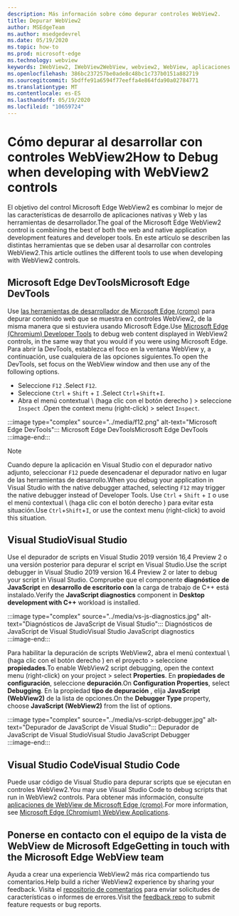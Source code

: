 ```yaml
---
description: Más información sobre cómo depurar controles WebView2.
title: Depurar WebView2
author: MSEdgeTeam
ms.author: msedgedevrel
ms.date: 05/19/2020
ms.topic: how-to
ms.prod: microsoft-edge
ms.technology: webview
keywords: IWebView2, IWebView2WebView, webview2, WebView, aplicaciones Win32, Win32, Edge, ICoreWebView2, ICoreWebView2Host, control de explorador, HTML Edge
ms.openlocfilehash: 386bc237257be0ade8c48bc1c737b0151a882719
ms.sourcegitcommit: 5bdffe91a6594f77eeffa4e864fda90a02784771
ms.translationtype: MT
ms.contentlocale: es-ES
ms.lasthandoff: 05/19/2020
ms.locfileid: "10659724"
---
```

# <span data-ttu-id="888c1-104">Cómo depurar al desarrollar con controles WebView2</span><span class="sxs-lookup"><span data-stu-id="888c1-104">How to Debug when developing with WebView2 controls</span></span>  

<span data-ttu-id="888c1-105">El objetivo del control Microsoft Edge WebView2 es combinar lo mejor de las características de desarrollo de aplicaciones nativas y Web y las herramientas de desarrollador.</span><span class="sxs-lookup"><span data-stu-id="888c1-105">The goal of the Microsoft Edge WebView2 control is combining the best of both the web and native application development features and developer tools.</span></span>  <span data-ttu-id="888c1-106">En este artículo se describen las distintas herramientas que se deben usar al desarrollar con controles WebView2.</span><span class="sxs-lookup"><span data-stu-id="888c1-106">This article outlines the different tools to use when developing with WebView2 controls.</span></span>  

## <span data-ttu-id="888c1-107">Microsoft Edge DevTools</span><span class="sxs-lookup"><span data-stu-id="888c1-107">Microsoft Edge DevTools</span></span>  

<span data-ttu-id="888c1-108">Use [las herramientas de desarrollador de Microsoft Edge (cromo)](/microsoft-edge/devtools-guide-chromium) para depurar contenido web que se muestra en controles WebView2, de la misma manera que si estuviera usando Microsoft Edge.</span><span class="sxs-lookup"><span data-stu-id="888c1-108">Use [Microsoft Edge (Chromium) Developer Tools](/microsoft-edge/devtools-guide-chromium) to debug web content displayed in WebView2 controls, in the same way that you would if you were using Microsoft Edge.</span></span>  <span data-ttu-id="888c1-109">Para abrir la DevTools, establezca el foco en la ventana WebView y, a continuación, use cualquiera de las opciones siguientes.</span><span class="sxs-lookup"><span data-stu-id="888c1-109">To open the DevTools, set focus on the WebView window and then use any of the following options.</span></span>  
*   <span data-ttu-id="888c1-110">Seleccione `F12` .</span><span class="sxs-lookup"><span data-stu-id="888c1-110">Select `F12`.</span></span>  
*   <span data-ttu-id="888c1-111">Seleccione `Ctrl` + `Shift` + `I` .</span><span class="sxs-lookup"><span data-stu-id="888c1-111">Select `Ctrl`+`Shift`+`I`.</span></span>  
*   <span data-ttu-id="888c1-112">Abra el menú contextual \ (haga clic con el botón derecho \) > seleccione `Inspect` .</span><span class="sxs-lookup"><span data-stu-id="888c1-112">Open the context menu \(right-click\) > select `Inspect`.</span></span>  

:::image type="complex" source="../media/f12.png" alt-text="Microsoft Edge DevTools":::
   <span data-ttu-id="888c1-114">Microsoft Edge DevTools</span><span class="sxs-lookup"><span data-stu-id="888c1-114">Microsoft Edge DevTools</span></span>  
:::image-end:::  

> [!NOTE]
> <span data-ttu-id="888c1-115">Cuando depure la aplicación en Visual Studio con el depurador nativo adjunto, seleccionar `F12` puede desencadenar el depurador nativo en lugar de las herramientas de desarrollo.</span><span class="sxs-lookup"><span data-stu-id="888c1-115">When you debug your application in Visual Studio with the native debugger attached, selecting `F12` may trigger the native debugger instead of Developer Tools.</span></span>  <span data-ttu-id="888c1-116">Use `Ctrl` + `Shift` + `I` o use el menú contextual \ (haga clic con el botón derecho \) para evitar esta situación.</span><span class="sxs-lookup"><span data-stu-id="888c1-116">Use `Ctrl`+`Shift`+`I`, or use the context menu \(right-click\) to avoid this situation.</span></span>  

## <span data-ttu-id="888c1-117">Visual Studio</span><span class="sxs-lookup"><span data-stu-id="888c1-117">Visual Studio</span></span>  

<span data-ttu-id="888c1-118">Use el depurador de scripts en Visual Studio 2019 versión 16,4 Preview 2 o una versión posterior para depurar el script en Visual Studio.</span><span class="sxs-lookup"><span data-stu-id="888c1-118">Use the script debugger in Visual Studio 2019 version 16.4 Preview 2 or later to debug your script in Visual Studio.</span></span>  <span data-ttu-id="888c1-119">Compruebe que el componente **diagnóstico de JavaScript** en **desarrollo de escritorio con** la carga de trabajo de C++ está instalado.</span><span class="sxs-lookup"><span data-stu-id="888c1-119">Verify the **JavaScript diagnostics** component in **Desktop development with C++** workload is installed.</span></span>  

:::image type="complex" source="../media/vs-js-diagnostics.jpg" alt-text="Diagnósticos de JavaScript de Visual Studio":::
   <span data-ttu-id="888c1-121">Diagnósticos de JavaScript de Visual Studio</span><span class="sxs-lookup"><span data-stu-id="888c1-121">Visual Studio JavaScript diagnostics</span></span>  
:::image-end:::  

<!--todo: Please update the image to use a red rectangle to outline the portion of the screen to highlight  -->  

<span data-ttu-id="888c1-122">Para habilitar la depuración de scripts WebView2, abra el menú contextual \ (haga clic con el botón derecho \) en el proyecto > seleccione **propiedades**.</span><span class="sxs-lookup"><span data-stu-id="888c1-122">To enable WebView2 script debugging, open the context menu \(right-click\) on your project > select **Properties**.</span></span>  <span data-ttu-id="888c1-123">En **propiedades de configuración**, seleccione **depuración**.</span><span class="sxs-lookup"><span data-stu-id="888c1-123">On **Configuration Properties**, select **Debugging**.</span></span>  <span data-ttu-id="888c1-124">En la propiedad **tipo de depuración** , elija **JavaScript (WebView2)** de la lista de opciones.</span><span class="sxs-lookup"><span data-stu-id="888c1-124">On the **Debugger Type** property, choose **JavaScript (WebView2)** from the list of options.</span></span> 

:::image type="complex" source="../media/vs-script-debugger.jpg" alt-text="Depurador de JavaScript de Visual Studio":::
   <span data-ttu-id="888c1-126">Depurador de JavaScript de Visual Studio</span><span class="sxs-lookup"><span data-stu-id="888c1-126">Visual Studio JavaScript Debugger</span></span>  
:::image-end:::  

<!--todo: Please update the image to use a red rectangle to outline the portion of the screen to highlight  -->  

## <span data-ttu-id="888c1-127">Visual Studio Code</span><span class="sxs-lookup"><span data-stu-id="888c1-127">Visual Studio Code</span></span>  

<span data-ttu-id="888c1-128">Puede usar código de Visual Studio para depurar scripts que se ejecutan en controles WebView2.</span><span class="sxs-lookup"><span data-stu-id="888c1-128">You may use Visual Studio Code to debug scripts that run in WebView2 controls.</span></span>  <span data-ttu-id="888c1-129">Para obtener más información, consulte [aplicaciones de WebView de Microsoft Edge (cromo)](https://github.com/microsoft/vscode-edge-debug2/blob/master/README.md#microsoft-edge-chromium-webview-applications).</span><span class="sxs-lookup"><span data-stu-id="888c1-129">For more information, see [Microsoft Edge (Chromium) WebView Applications](https://github.com/microsoft/vscode-edge-debug2/blob/master/README.md#microsoft-edge-chromium-webview-applications).</span></span>  

<!--todo:  add See also heading  -->  

## <span data-ttu-id="888c1-130">Ponerse en contacto con el equipo de la vista de WebView de Microsoft Edge</span><span class="sxs-lookup"><span data-stu-id="888c1-130">Getting in touch with the Microsoft Edge WebView team</span></span>  

<span data-ttu-id="888c1-131">Ayuda a crear una experiencia WebView2 más rica compartiendo tus comentarios.</span><span class="sxs-lookup"><span data-stu-id="888c1-131">Help build a richer WebView2 experience by sharing your feedback.</span></span>  <span data-ttu-id="888c1-132">Visita el [repositorio de comentarios](https://aka.ms/webviewfeedback) para enviar solicitudes de características o informes de errores.</span><span class="sxs-lookup"><span data-stu-id="888c1-132">Visit the [feedback repo](https://aka.ms/webviewfeedback) to submit feature requests or bug reports.</span></span>  
